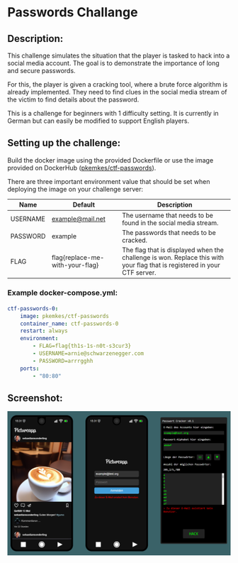 # Passwords Challange

## Description:

This challenge simulates the situation that the player is tasked to hack into a social media account. The goal is to demonstrate the importance of long and secure passwords.

For this, the player is given a cracking tool, where a brute force algorithm is already implemented. They need to find clues in the social media stream of the victim to find details about the password.

This is a challenge for beginners with 1 difficulty setting. It is currently in German but can easily be modified to support English players.

## Setting up the challenge:

Build the docker image using the provided Dockerfile or use the image provided on DockerHub ([pkemkes/ctf-passwords](https://hub.docker.com/repository/docker/pkemkes/ctf-passwords/general)).

There are three important environment value that should be set when deploying the image on your challenge server:

| Name | Default | Description |
|--------|--------|---|
| USERNAME | example@mail.net | The username that needs to be found in the social media stream. |
| PASSWORD | example | The passwords that needs to be cracked. |
| FLAG | flag{replace-me-with-your-flag} | The flag that is displayed when the challenge is won. Replace this with your flag that is registered in your CTF server. |

### Example docker-compose.yml:

```yaml
ctf-passwords-0:
    image: pkemkes/ctf-passwords
    container_name: ctf-passwords-0
    restart: always
    environment:
        - FLAG=flag{th1s-1s-n0t-s3cur3}
        - USERNAME=arnie@schwarzenegger.com
        - PASSWORD=arrrgghh
    ports:
        - "80:80"
```

## Screenshot:

<img src="./assets/screenshot.png" alt="screenshot.png" width="800"/>